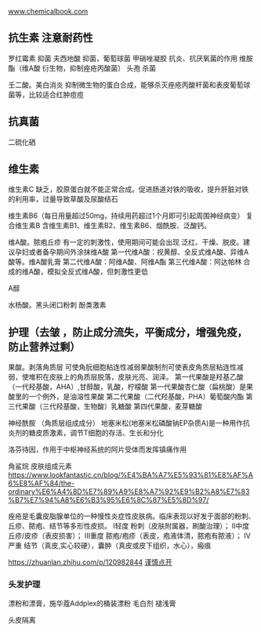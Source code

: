 www.chemicalbook.com

## 抗生素 注意耐药性
罗红霉素 抑菌
夫西地酸 抑菌，葡萄球菌
甲硝唑凝胶  抗炎、抗厌氧菌的作用
维胺酯（维A酸 衍生物，抑制痤疮丙酸菌）
头孢 杀菌

壬二酸。美白消炎
    抑制微生物的蛋白合成，能够杀灭痤疮丙酸杆菌和表皮葡萄球菌等，比较适合红肿痘痘

## 抗真菌
二硫化硒

## 维生素
维生素C
    缺乏，胶原蛋白就不能正常合成。促进肠道对铁的吸收，提升肝脏对铁的利用率，过量导致草酸及尿酸结石

维生素B6（每日用量超过50mg，持续用药超过1个月即可引起周围神经病变）
复合维生素B
    含维生素B1、维生素B2、维生素B6、烟酰胺、泛酸钙。

维A酸。脓疱丘疹
    有一定的刺激性，使用期间可能会出现 泛红、干燥、脱皮。建议孕妇或者备孕期间外涂抹维A酸
    第一代维A酸：视黄醇、全反式维A酸、异维A酸等。维A酸乳膏
    第二代维A酸：阿维A酸、阿维A酯
    第三代维A酸：阿达帕林
        合成的维A酸，模拟全反式维A酸，但刺激性更低

A醇

水杨酸。黑头闭口粉刺
    酚类激素
## 护理（去皱 ，防止成分流失，平衡成分，增强免疫，防止营养过剩）


果酸。剥落角质层
    可使角朊细胞粘连性减弱果酸制剂可使表皮角质层粘连性减弱，使堆积在皮肤上的角质层脱落，皮肤光亮、润泽。
    第一代果酸是羟基乙酸（一代羟基酸，AHA）,甘醇酸，乳酸，柠檬酸
    第一代果酸杏仁酸（扁桃酸）是果酸里的一个例外，是油溶性果酸
    第二代果酸（二代羟基酸，PHA）葡萄酸内酯
    第三代果酸（三代羟基酸，生物酸）乳糖酸
    第四代果酸，麦芽糖酸

神经酰胺 （角质层组成成分）
地塞米松(地塞米松磷酸钠EP杂质A)是一种用作抗炎剂的糖皮质激素，调节T细胞的存活、生长和分化

洛芬待因，作用于中枢神经系统的阿片受体而发挥镇痛作用

角鲨烷
    皮肤组成元素
    https://www.lookfantastic.cn/blog/%E4%BA%A7%E5%93%81%E8%AF%A6%E8%AF%84/the-ordinary%E6%A4%8D%E7%89%A9%E8%A7%92%E9%B2%A8%E7%83%B7%E7%94%A8%E6%B3%95%E6%8C%87%E5%8D%97/


痤疮是毛囊皮脂腺单位的一种慢性炎症性皮肤病。临床表现以好发于面部的粉刺、丘疹、脓疱、结节等多形性皮损。
I轻度 粉刺（皮肤附属器，刷酸治理）；
II中度 丘疹/皮疹（表皮损害）；
III重度 脓疱/疱疹（表皮，疱液体清，脓疱有脓液）； 
IV严重  结节（真皮,实心较硬），囊肿（真皮或皮下组织，水心），瘢痕

https://zhuanlan.zhihu.com/p/120982844
[谨慎点开](https://www.sohu.com/a/157873025_377328)
### 头发护理
漂粉和漂膏，施华蔻Addplex的桶装漂粉
毛白剂
褪浅膏

头皮隔离